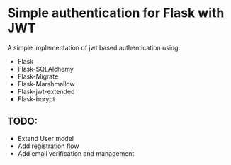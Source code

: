 # Simple authentication for Flask with JWT

A simple implementation of jwt based authentication
using:
* Flask
* Flask-SQLAlchemy
* Flask-Migrate
* Flask-Marshmallow
* Flask-jwt-extended
* Flask-bcrypt


## TODO:
* Extend User model
* Add registration flow
* Add email verification and management